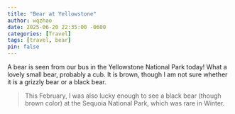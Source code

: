 ```yaml
---
title: "Bear at Yellowstone"
author: wqzhao
date: 2025-06-20 22:35:00 -0600
categories: [Travel]
tags: [travel, bear]
pin: false
---
```


A bear is seen from our bus in the Yellowstone National Park today!
What a lovely small bear, probably a cub.
It is brown, though I am not sure whether it is a grizzly bear or a black bear.

> This February,
> I was also lucky enough to see a black bear (though brown color)
> at the Sequoia National Park, which was rare in Winter.
